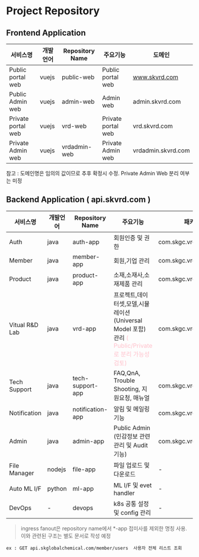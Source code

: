 #  Project Repository 

## Frontend Application
 
서비스명 | 개발언어 |  Repository Name | 주요기능 | 도메인
---|---|---|---|---
Public portal web | vuejs | public-web | Public portal web | www.skvrd.com
Public Admin web | vuejs | admin-web | Admin web | admin.skvrd.com
Private portal web | vuejs | vrd-web | Private portal web | vrd.skvrd.com
Private Admin web | vuejs | vrdadmin-web | Private Admin web | vrdadmin.skvrd.com


참고 : 도메인명은 임의의 값이므로 추후 확정시 수정. Private Admin Web 분리 여부는 미정

## Backend Application ( api.skvrd.com )

서비스명 | 개발언어 |  Repository Name | 주요기능 | 패키지명
---|---|---|---|---
Auth | java | auth-app | 회원인증 및 권한 | com.skgc.vrd.auth
Member | java | member-app | 회원,기업 관리 | com.skgc.vrd.member
Product | java | product-app | 소재,소재사,소재제품 관리 | com.skgc.vrd.product
Vitual R&D Lab | java | vrd-app | 프로젝트,데이터셋,모델,시뮬레이션(Universal Model 포함) 관리 <span style="color:pink"> ( Public/Private 로 분리 가능성 검토)</span>  | com.skgc.vrd.vrdlab
Tech Support | java | tech-support-app | FAQ,QnA, Trouble Shooting, 지원요청, 매뉴얼 | com.skgc.vrd.techsupport
Notification | java | notification-app | 알림 및 메일링 기능 | com.skgc.vrd.notification
Admin | java | admin-app | Public Admin (민감정보 관련 관리 및 Audit 기능) | com.skgc.vrd.admin
File Manager | nodejs | file-app | 파일 업로드 및 다운로드 | -
Auto ML I/F | python | ml-app | ML I/F 및 evet handler | -
DevOps | - | devops | k8s 공통 설정 및 config 관리 | -

> ingress fanout은 repository name에서 *-app 접미사를 제외한 명칭 사용. 이와 관련된 구조는 별도 문서로 작성 예정
```
ex : GET api.skglobalchemical.com/member/users  사용자 전체 리스트 조회
```
